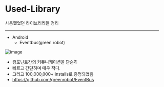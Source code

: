 # Used-Library
사용했었던 라이브러리들 정리

------



- Android 
  - Eventbus(green robot)

![image](https://github.com/Aswoo/Used-Library/tree/master/images/eventbus.png)

- 컴포넌트간의 커뮤니케이션을 단순히
- 빠르고 간단하며 매우 작다. 
- 그리고 100,000,000+ installs로 증명되었음
- https://github.com/greenrobot/EventBus






